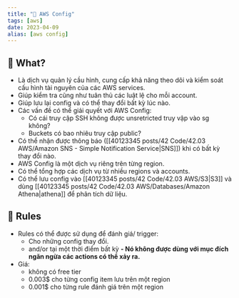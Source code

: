 ```yaml
---
title: "🌱 AWS Config"
tags: [aws]
date: 2023-04-09
alias: [aws config]
---
```


## 🌿 What?
- Là dịch vụ quản lý cầu hình, cung cấp khả năng theo dõi và kiểm soát cấu hình tài nguyên của các AWS services.
- Giúp kiểm tra cũng như tuân thủ các luật lệ cho mỗi account.
- Giúp lưu lại config và có thể thay đổi bất kỳ lúc nào.
- Các vấn đề có thể giải quyết với AWS Config:
	- Có cái truy cập SSH không được unsretricted truy vập vào sg không?
	- Buckets có bao nhiêu truy cập public?
- Có thể nhận được thông báo ([[40123345 posts/42 Code/42.03 AWS/Amazon SNS - Simple Notification Service|SNS]]) khi có bất kỳ thay đổi nào.
- AWS Config là một dịch vụ riêng trên từng region.
- Có thể tổng hợp các dịch vụ từ nhiều regions và accounts.
- Có thể lưu config vào [[40123345 posts/42 Code/42.03 AWS/S3|S3]] và dùng [[40123345 posts/42 Code/42.03 AWS/Databases/Amazon Athena|athena]] để phân tích dữ liệu.

## 🌿 Rules
- Rules có thể được sử dụng để đánh giá/ trigger:
	- Cho những config thay đổi.
	- and/or tại một thời điểm bất kỳ
**- Nó không được dùng với mục đích ngăn ngừa các actions có thể xảy ra.**
- Giá: 
	- không có free tier
	- 0.003$ cho từng config item lưu trên một region
	- 0.001$ cho từng rule đánh giá trên một region

